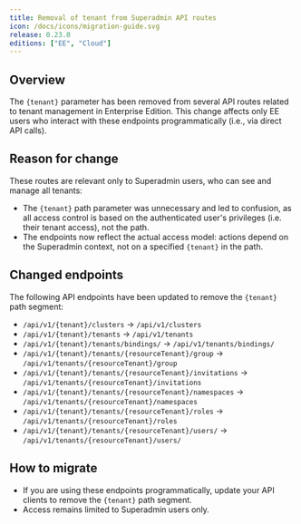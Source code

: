 ```yaml
---
title: Removal of tenant from Superadmin API routes
icon: /docs/icons/migration-guide.svg
release: 0.23.0
editions: ["EE", "Cloud"]
---
```


## Overview

The `{tenant}` parameter has been removed from several API routes related to tenant management in Enterprise Edition. This change affects only EE users who interact with these endpoints programmatically (i.e., via direct API calls).

## Reason for change

These routes are relevant only to Superadmin users, who can see and manage all tenants:
* The `{tenant}` path parameter was unnecessary and led to confusion, as all access control is based on the authenticated user's privileges (i.e. their tenant access), not the path.
* The endpoints now reflect the actual access model: actions depend on the Superadmin context, not on a specified `{tenant}` in the path.

## Changed endpoints

The following API endpoints have been updated to remove the `{tenant}` path segment:
* `/api/v1/{tenant}/clusters` → `/api/v1/clusters`
* `/api/v1/{tenant}/tenants` → `/api/v1/tenants`
* `/api/v1/{tenant}/tenants/bindings/` → `/api/v1/tenants/bindings/`
* `/api/v1/{tenant}/tenants/{resourceTenant}/group` → `/api/v1/tenants/{resourceTenant}/group`
* `/api/v1/{tenant}/tenants/{resourceTenant}/invitations` → `/api/v1/tenants/{resourceTenant}/invitations`
* `/api/v1/{tenant}/tenants/{resourceTenant}/namespaces` → `/api/v1/tenants/{resourceTenant}/namespaces`
* `/api/v1/{tenant}/tenants/{resourceTenant}/roles` → `/api/v1/tenants/{resourceTenant}/roles`
* `/api/v1/{tenant}/tenants/{resourceTenant}/users/` → `/api/v1/tenants/{resourceTenant}/users/`


## How to migrate

* If you are using these endpoints programmatically, update your API clients to remove the `{tenant}` path segment.
* Access remains limited to Superadmin users only.
